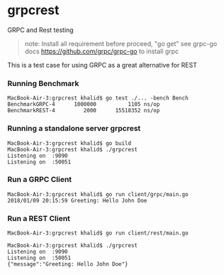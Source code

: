 # grpcrest
GRPC and Rest testing 

> note: Install all requirement before proceed, "go get"
> see grpc-go docs https://github.com/grpc/grpc-go to install grpc

This is a test case for using GRPC as a great alternative for REST


### Running Benchmark
```
MacBook-Air-3:grpcrest khalid$ go test ./... -bench Bench
BenchmarkGRPC-4   	 1000000	      1105 ns/op
BenchmarkREST-4   	    2000	  15518352 ns/op
```

### Running a standalone server grpcrest
```
MacBook-Air-3:grpcrest khalid$ go build
MacBook-Air-3:grpcrest khalid$ ./grpcrest
Listening on  :9090
Listening on  :50051
```

### Run a GRPC Client
```
MacBook-Air-3:grpcrest khalid$ go run client/grpc/main.go
2018/01/09 20:15:59 Greeting: Hello John Doe
```

### Run a REST Client
```
MacBook-Air-3:grpcrest khalid$ go run client/rest/main.go
```

```
MacBook-Air-3:grpcrest khalid$ ./grpcrest
Listening on  :9090
Listening on  :50051
{"message":"Greeting: Hello John Doe"}
```
